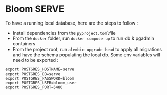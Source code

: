 # Bloom SERVE

To have a running local database, here are the steps to follow : 
- Install dependencies from the `pyproject.toml`file
- From the `docker` folder, run `docker compose up` to run db & pgadmin containers
- From the project root, run `alembic upgrade head` to apply all migrations and have the schema populating the local db.
Some env variables will need to be exported : 
```
export POSTGRES_HOSTNAME=serve
export POSTGRES_DB=serve
export POSTGRES_PASSWORD=bloom
export POSTGRES_USER=bloom_user
export POSTGRES_PORT=5480
```